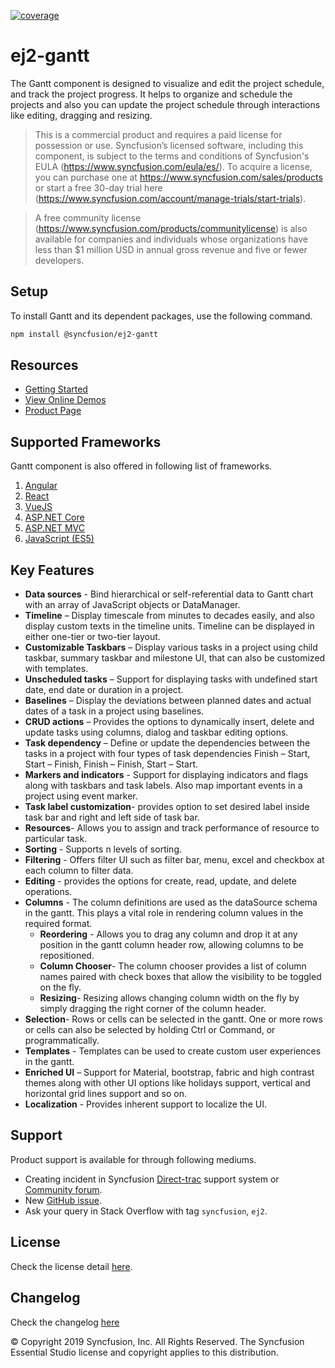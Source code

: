 [![coverage](http://ej2.syncfusion.com/badges/ej2-gantt/coverage.svg)](http://ej2.syncfusion.com/badges/ej2-gantt)

# ej2-gantt

The Gantt component is designed to visualize and edit the project schedule, and track the project progress. It helps to organize and schedule the projects and also you can update the project schedule through interactions like editing, dragging and resizing.

> This is a commercial product and requires a paid license for possession or use. Syncfusion’s licensed software, including this component, is subject to the terms and conditions of Syncfusion's EULA (https://www.syncfusion.com/eula/es/). To acquire a license, you can purchase one at https://www.syncfusion.com/sales/products or start a free 30-day trial here (https://www.syncfusion.com/account/manage-trials/start-trials).

> A free community license (https://www.syncfusion.com/products/communitylicense) is also available for companies and individuals whose organizations have less than $1 million USD in annual gross revenue and five or fewer developers.

## Setup

To install Gantt and its dependent packages, use the following command.

```sh
npm install @syncfusion/ej2-gantt
```

## Resources

* [Getting Started](https://ej2.syncfusion.com/documentation/gantt/getting-started/)
* [View Online Demos](https://ej2.syncfusion.com/demos/?utm_source=npm&utm_campaign=gantt#/material/gantt/default.html)
* [Product Page](https://www.syncfusion.com/javascript-ui-controls/gantt)

## Supported Frameworks

Gantt component is also offered in following list of frameworks.

1. [Angular](https://github.com/syncfusion/ej2-angular-ui-components/tree/master/components/gantt)
2. [React](https://github.com/syncfusion/ej2-react-ui-components/tree/master/components/gantt)
3. [VueJS](https://github.com/syncfusion/ej2-vue-ui-components/tree/master/components/gantt)
4. [ASP.NET Core](https://www.syncfusion.com/aspnet-core-ui-controls/gantt)
5. [ASP.NET MVC](https://www.syncfusion.com/aspnet-mvc-ui-controls/gantt)
6. [JavaScript (ES5)](https://www.syncfusion.com/javascript-ui-controls/gantt)

## Key Features

* **Data sources** - Bind hierarchical or self-referential data to Gantt chart with an array of JavaScript objects or DataManager.
* **Timeline** – Display timescale from minutes to decades easily, and also display custom texts in the timeline units. Timeline can be displayed in either one-tier or two-tier layout.
* **Customizable Taskbars** – Display various tasks in a project using child taskbar, summary taskbar and milestone UI, that can also be customized with templates.
* **Unscheduled tasks** – Support for displaying tasks with undefined start date, end date or duration in a project.
* **Baselines** – Display the deviations between planned dates and actual dates of a task in a project using baselines.
* **CRUD actions** – Provides the options to dynamically insert, delete and update tasks using columns, dialog and taskbar editing options.
* **Task dependency** – Define or update the dependencies between the tasks in a project with four types of task dependencies Finish – Start, Start – Finish, Finish – Finish, Start – Start.
* **Markers and indicators** - Support for displaying indicators and flags along with taskbars and task labels. Also map important events in a project using event marker.
* **Task label customization**- provides option to set desired label inside task bar and right and left side of task bar.
* **Resources**- Allows you to assign and track performance of resource to particular task.
* **Sorting** - Supports n levels of sorting.
* **Filtering** - Offers filter UI such as filter bar, menu, excel and checkbox at each column to filter data.
* **Editing** - provides the options for create, read, update, and delete operations.
* **Columns** - The column definitions are used as the dataSource schema in the gantt. This plays a vital role in rendering column values in the required format.
  * **Reordering** - Allows you to drag any column and drop it at any position in the gantt column header row, allowing columns to be repositioned.
  * **Column Chooser**- The column chooser provides a list of column names paired with check boxes that allow the visibility to be toggled on the fly.
  * **Resizing**- Resizing allows changing column width on the fly by simply dragging the right corner of the column header.
* **Selection**- Rows or cells can be selected in the gantt. One or more rows or cells can also be selected by holding Ctrl or Command, or programmatically.
* **Templates** - Templates can be used to create custom user experiences in the gantt.
* **Enriched UI** – Support for Material, bootstrap, fabric and high contrast themes along with other UI options like holidays support, vertical and horizontal grid lines support and so on.
* **Localization** - Provides inherent support to localize the UI.

## Support

Product support is available for through following mediums.

* Creating incident in Syncfusion [Direct-trac](https://www.syncfusion.com/support/directtrac/incidents?utm_source=npm&utm_campaign=gantt) support system or [Community forum](https://www.syncfusion.com/forums/essential-js2?utm_source=npm&utm_campaign=gantt).
* New [GitHub issue](https://github.com/syncfusion/ej2-javascript-ui-controls/issues/new).
* Ask your query in Stack Overflow with tag `syncfusion`, `ej2`.

## License

Check the license detail [here](https://github.com/syncfusion/ej2-javascript-ui-controls/blob/master/license?utm_source=npm&utm_campaign=gantt).

## Changelog

Check the changelog [here](https://github.com/syncfusion/ej2-javascript-ui-controls/blob/master/controls/gantt/CHANGELOG.md?utm_source=npm&utm_campaign=gantt)


&copy; Copyright 2019 Syncfusion, Inc. All Rights Reserved. The Syncfusion Essential Studio license and copyright applies to this distribution.